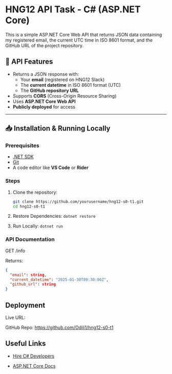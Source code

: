 ﻿# HNG12 API Task - C# (ASP.NET Core)

This is a simple ASP.NET Core Web API that returns JSON data containing my registered email, the current UTC time in ISO 8601 format, and the GitHub URL of the project repository.

## 📌 API Features

- Returns a JSON response with:
  - Your **email** (registered on HNG12 Slack)
  - The **current datetime** in ISO 8601 format (UTC)
  - The **GitHub repository URL**
- Supports **CORS** (Cross-Origin Resource Sharing)
- Uses **ASP.NET Core Web API**
- **Publicly deployed** for access

---

## 📥 Installation & Running Locally

### Prerequisites

- [.NET SDK](https://dotnet.microsoft.com/download)
- [Git](https://git-scm.com/)
- A code editor like **VS Code** or **Rider**

### Steps

1. Clone the repository:
   ```sh
   git clone https://github.com/yourusername/hng12-s0-t1.git
   cd hng12-s0-t1
   ```
2. Restore Dependencies: `dotnet restore`

3. Run Locally: `dotnet run`

### API Documentation

GET /info

Returns:

```json
{
  "email": string,
  "current_datetime": "2025-01-30T09:30:00Z",
  "github_url": string
}
```

## Deployment

Live URL:

GitHub Repo: https://github.com/Odili1/hng12-s0-t1

## Useful Links

- [Hire C# Developers](https://hng.tech/hire/csharp-developers)

- [ASP.NET Core Docs](https://learn.microsoft.com/en-us/aspnet/core/)
